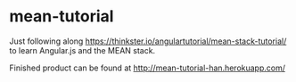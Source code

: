 # mean-tutorial

Just following along https://thinkster.io/angulartutorial/mean-stack-tutorial/ to learn Angular.js and the MEAN stack.

Finished product can be found at http://mean-tutorial-han.herokuapp.com/
